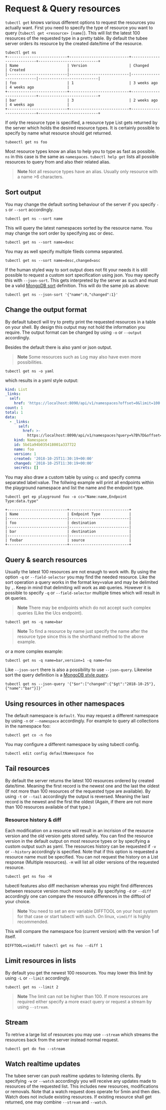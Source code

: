 # Request & Query resources

`tubectl get` knows various different options to request the resources you actually want. 
First you need to specify the type of resource you want to query (`tubectl get <resource> [name]`). 
This will list the latest 100 resources of the requested type in a pretty table. By default the tubee server orders its resource by the created date/time of the resource.

```
tubectl get ns
+---------------------------+---------------------------+---------------------------+---------------------------+
| Name                      | Version                   | Changed                   | Created                   |
|---------------------------|---------------------------|---------------------------|---------------------------|
| foo                       | 1                         | 3 weeks ago               | 4 weeks ago               |
+---------------------------+---------------------------+---------------------------+---------------------------+
| bar                       | 3                         | 2 weeks ago               | 4 weeks ago               |
+---------------------------+---------------------------+---------------------------+---------------------------+
```


If only the resource type is specified, a resource type List gets returned by the server which holds the desired resource types. It is certainly possible to specify by name what resource should get returned.

```
tubeectl get ns foo
```

Most resource types know an alias to help you to type as fast as possible. `ns` in this case is the same as `namespaces`.
`tubectl help get` lists all possible resources to query from and also their related alias.

>**Note** Not all resource types have an alias. Usually only resource with a name >6 characters.


## Sort output
You may change the default sorting behaviour of the server if you specify `-s` or `--sort` accordingly. 

```
tubectl get ns --sort name
```
This will query the latest namespaces sorted by the resource name. You may change the sort order by specifying asc or desc. 

```
tubectl get ns --sort name=desc
```

You may as well specify multiple fileds comma separated.

```
tubectl get ns --sort name=desc,changed=asc
```

If the human styled way to sort output does not fit your needs it is still possible to request a custom sort specification using json.
You may specify this with `--json-sort`. This gets interpreted by the server as such and must be a valid [MongoDB sort](https://docs.mongodb.com/manual/reference/method/cursor.sort/) definition.
This will do the same job as above:

```
tubectl get ns --json-sort '{"name":0,"changed":1}'
```

## Change the output format
By default tubectl will try to pretty print the requested resources in a table on your shell. By design this output may not hold the information you require.
The output format can be changed by using `-o` or `--output` accordingly.

Besides the default there is also yaml or json output.

>**Note** Some resources such as Log may also have even more possibilities.

```
tubectl get ns -o yaml
```

which results in a yaml style output:
```yaml
kind: List
_links:
  self:
    href: 'https://localhost:8090/api/v1/namespaces?offset=0&limit=100'
count: 1
total: 1
data:
  - _links:
      self:
        href: >-
          https://localhost:8090/api/v1/namespaces?query=%7B%7D&offset=NaN&limit=100&sort=%7B%7D
    kind: Namespace
    id: 5bd1a94b035418001a337722
    name: foo
    version: 1
    created: '2018-10-25T11:30:19+00:00'
    changed: '2018-10-25T11:30:19+00:00'
    secrets: []
```

You may also draw a custom table by using `cc` and specify comma separated label:value. The follwing example will print all endpoints within the playground namespace and list the name and the endpoint type.
```
tubectl get ep playground foo -o cc="Name:name,Endpoint Type:data.type"

+---------------------------+---------------------------+
| Name                      | Endpoint Type             |
|---------------------------|---------------------------|
| foo                       | destination               |
|---------------------------|---------------------------|
| bar                       | destination               |
|---------------------------|---------------------------|
| foobar                    | source                    |
+---------------------------+---------------------------+
```

## Query & search resources
Usually the latest 100 resources are not enaugh to work with. By using the option `-q` or `--field-selector` you may find the needed resource.
Like the sort operation a query works in the format key=value and may be delimited by `,`. Keep in mind that delimiting will work as `AND` queries. However it is possible to specify `-q` or `--field-selector` multiple times which will result in `OR` queries.

>**Note** There may be endpoints which do not accept such complex queries (Like the Ucs endpoint).

```
tubectl get ns -q name=bar
```
>**Note** To find a resource by name just specify the name after the resource type since this is the shorthand method to the above example.

or a more complex example:

```
tubectl get ns -q name=bar,version=1 -q name=foo
```

Like `--json-sort` there is also a possibility to use `--json-query`. Likewise sort the query definition is a [MongoDB style query](https://docs.mongodb.com/manual/tutorial/query-documents/).

```
tubectl get ns --json-query '{"$or":["changed":{"$gt":"2018-10-25"},{"name":"bar"}]}'
```

## Using resources in other namespaces
The default namespace is `default`. You may request a different namespace by using `-n` or `--namespace` accordingly.
For example to query all collections in the namespace foo:

```
tubectl get co -n foo
```

You may configure a different namespace by using tubectl config.
```
tubectl edit config defaultNamespace foo
```

## Tail resources
By default the server returns the latest 100 resources ordered by created date/time. Meaning the first record is the newest one and the last the oldest (If not more than 100 resources of the requested type are available). By using `-t` or `--tail` accordingly the output is reversed. Meaning the last record is the newest and the first the oldest (Again, if there are not more than 100 resources available of that type.)

### Resource history & diff
Each modification on a resource will result in an incrision of the resource version and the old version gets stored safely. You can find the resource version in the default output on most resource types or by specifying a custom output such as yaml. The resources history can be requested if `-v` or `--history` accordingly is specified. Note that if this option is requested a resource name must be specified. You can not request the history on a List response (Multiple resources).
`-H` will list all older versions of the requested resource.

```
tubectl get ns foo -H
```

tubectl features also diff mechanism whereas you might find differences between resource version much more easily.
By specifying `-d` or `--diff` accordingly one can compare the resource differences in the difftool of your choice.

>**Note** You need to set an env variable DIFFTOOL on your host system for that case or start tubectl with such.
On linux, `vimdiff` is highly recommended. 

This will compare the namespace foo (current version) with the version 1 of itself.

```
DIFFTOOL=vimdiff tubectl get ns foo --diff 1
```

## Limit resources in lists
By default you get the newest 100 resources. You may lower this limit by using `-L` or `--limit` accordingly.
```
tubectl get ns --limit 2
```

>**Note** The limit can not be higher than 100. If more resources are required either specify a more exact query or request a stream by using `--stream`.

## Stream

To retrive a large list of resources you may use `--stream` which streams the resources back from the server instead normal request.
```
tubectl get do foo --stream
```

## Watch realtime updates

The tubee server can push realtime updates to listening clients. By specifying `-w` or `--watch` accordingly you will receive any updates made to resources of the requested list. This includes new resources, modifications or removals. Note that a watch request does operate for 5min and then dies. Watch does not include existing resources. If existing resource shall get returned, one may combine `--stream` and `--watch`. 
